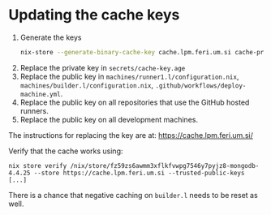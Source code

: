 # Updating the cache keys

1. Generate the keys
    ```bash
    nix-store --generate-binary-cache-key cache.lpm.feri.um.si cache-priv-key.pem cache-pub-key.pem
    ```
2. Replace the private key in ```secrets/cache-key.age```
3. Replace the public key in ```machines/runner1.l/configuration.nix```, ```machines/builder.l/configuration.nix```, ```.github/workflows/deploy-machine.yml```.
4. Replace the public key on all repositories that use the GitHub hosted runners.
5. Replace the public key on all development machines.

The instructions for replacing the key are at: https://cache.lpm.feri.um.si/

Verify that the cache works using:
```
nix store verify /nix/store/fz59zs6awmm3xflkfvwpg7546y7pyjz8-mongodb-4.4.25 --store https://cache.lpm.feri.um.si --trusted-public-keys [...]
```

There is a chance that negative caching on ```builder.l``` needs to be reset as well.

